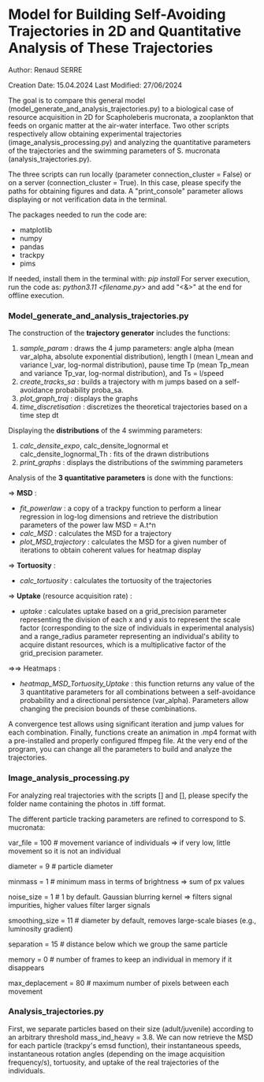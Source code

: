 # Model for Building Self-Avoiding Trajectories in 2D and Quantitative Analysis of These Trajectories

Author: Renaud SERRE

Creation Date: 15.04.2024
Last Modified: 27/06/2024

The goal is to compare this general model (model_generate_and_analysis_trajectories.py) to a biological case of resource acquisition in 2D for Scapholeberis mucronata, a zooplankton that feeds on organic matter at the air-water interface. Two other scripts respectively allow obtaining experimental trajectories (image_analysis_processing.py) and analyzing the quantitative parameters of the trajectories and the swimming parameters of S. mucronata (analysis_trajectories.py).

The three scripts can run locally (parameter connection_cluster = False) or on a server (connection_cluster = True). In this case, please specify the paths for obtaining figures and data. A "print_console" parameter allows displaying or not verification data in the terminal.

The packages needed to run the code are:
- matplotlib
- numpy
- pandas
- trackpy
- pims 

If needed, install them in the terminal with: *pip install <package name>*
For server execution, run the code as: *python3.11 <filename.py>* and add "<&>" at the end for offline execution.

### Model_generate_and_analysis_trajectories.py

The construction of the **trajectory generator** includes the functions:
1. *sample_param* : draws the 4 jump parameters: angle alpha (mean var_alpha, absolute exponential distribution), length l (mean l_mean and variance l_var, log-normal distribution), pause time Tp (mean Tp_mean and variance Tp_var, log-normal distribution), and Ts = l/speed
2. *create_tracks_sa* : builds a trajectory with m jumps based on a self-avoidance probability proba_sa.
3. *plot_graph_traj* : displays the graphs
4. *time_discretisation* : discretizes the theoretical trajectories based on a time step dt

Displaying the **distributions** of the 4 swimming parameters:
1. *calc_densite_expo*, calc_densite_lognormal et calc_densite_lognormal_Th : fits of the drawn distributions
2. *print_graphs* : displays the distributions of the swimming parameters

Analysis of the **3 quantitative parameters** is done with the functions:

=> **MSD** : 
- *fit_powerlaw* : a copy of a trackpy function to perform a linear regression in log-log dimensions and retrieve the distribution parameters of the power law MSD = A.t^n
- *calc_MSD* : calculates the MSD for a trajectory
- *plot_MSD_trajectory* : calculates the MSD for a given number of iterations to obtain coherent values for heatmap display
  
=> **Tortuosity** : 
- *calc_tortuosity* : calculates the tortuosity of the trajectories
  
=> **Uptake** (resource acquisition rate) : 
- *uptake* : calculates uptake based on a grid_precision parameter representing the division of each x and y axis to represent the scale factor (corresponding to the size of individuals in experimental analysis) and a range_radius parameter representing an individual's ability to acquire distant resources, which is a multiplicative factor of the grid_precision parameter.

=>=> Heatmaps : 
- *heatmap_MSD_Tortuosity_Uptake* : this function returns any value of the 3 quantitative parameters for all combinations between a self-avoidance probability and a directional persistence (var_alpha). Parameters allow changing the precision bounds of these combinations.

A convergence test allows using significant iteration and jump values for each combination. 
Finally, functions create an animation in .mp4 format with a pre-installed and properly configured ffmpeg file. 
At the very end of the program, you can change all the parameters to build and analyze the trajectories.

### Image_analysis_processing.py

For analyzing real trajectories with the scripts [] and [], please specify the folder name containing the photos in .tiff format.

The different particle tracking parameters are refined to correspond to S. mucronata:

var_file = 100 # movement variance of individuals => if very low, little movement so it is not an individual

diameter = 9 # particle diameter

minmass = 1 # minimum mass in terms of brightness => sum of px values

noise_size = 1 # 1 by default. Gaussian blurring kernel => filters signal impurities, higher values filter larger signals

smoothing_size = 11 # diameter by default, removes large-scale biases (e.g., luminosity gradient)

separation = 15 # distance below which we group the same particle

memory = 0 # number of frames to keep an individual in memory if it disappears

max_deplacement = 80 # maximum number of pixels between each movement

### Analysis_trajectories.py

First, we separate particles based on their size (adult/juvenile) according to an arbitrary threshold mass_ind_heavy = 3.8. We can now retrieve the MSD for each particle (trackpy's emsd function), their instantaneous speeds, instantaneous rotation angles (depending on the image acquisition frequency/s), tortuosity, and uptake of the real trajectories of the individuals.

